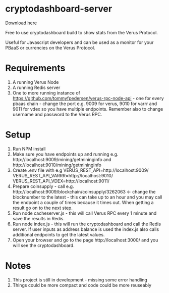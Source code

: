 # cryptodashboard-server
[Download here](https://github.com/uff-ronaldinio/cryptodashboard-server-yt/releases)

Free to use cryptodashboard build to show stats from the Verus Protocol.

Useful for Javascript developers and can be used as a monitor for your PBaaS or currencies on the Verus Protocol.

# Requirements 
1. A running Verus Node
2. A running Redis server
3. One to more running instance of https://github.com/tommyfpedersen/verus-rpc-node-api - one for every pbaas chain - change the port e.g. 9009 for verus, 9010 for varrr and 9011 for vdex so you have multiple endpoints. Remember also to change username and password to the Verus RPC.

# Setup 
1. Run NPM install
2. Make sure you have endpoints up and running e.g. http://localhost:9009/mining/getmininginfo and http://localhost:9010/mining/getmininginfo
3. Create .env file with e.g
VERUS_REST_API=http://localhost:9009/
VERUS_REST_API_VARRR=http://localhost:9010/
VERUS_REST_API_VDEX=http://localhost:9011/
4. Prepare coinsupply - call e.g. http://localhost:9009/blockchain/coinsupply/3262063 <- change the blocknumber to the latest - this can take up to an hour and you may call the endpoint a couple of times because it times out. When getting a result go on to the next step.
5. Run node cacheserver.js - this will call Verus RPC every 1 minute and save the results in Redis.
6. Run node index.js - this will run the cryptodashboard and call the Redis server. If user inputs as address balance is used the index.js also calls additional endpoints to get the latest values.
7. Open your browser and go to the page http://localhost:3000/ and you will see the cryptodashboard.

# Notes
1. This project is still in development - missing some error handling
2. Things could be more compact and code could be more reuseably
